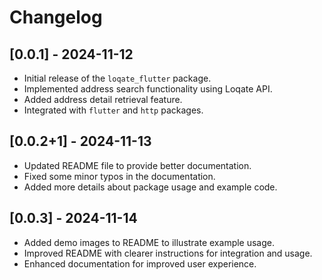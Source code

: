 # Changelog

## [0.0.1] - 2024-11-12
- Initial release of the `loqate_flutter` package.
- Implemented address search functionality using Loqate API.
- Added address detail retrieval feature.
- Integrated with `flutter` and `http` packages.

## [0.0.2+1] - 2024-11-13
- Updated README file to provide better documentation.
- Fixed some minor typos in the documentation.
- Added more details about package usage and example code.

## [0.0.3] - 2024-11-14
- Added demo images to README to illustrate example usage.
- Improved README with clearer instructions for integration and usage.
- Enhanced documentation for improved user experience.
